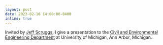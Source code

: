 ```yaml
---
layout: post
date: 2023-02-16 14:00:00-0400
inline: true
---
```


Invited by [Jeff Scruggs](https://cee.engin.umich.edu/people/scruggs-jeff/), I give a presentation to the [Civil and Environmental Engineering Department](https://cee.engin.umich.edu) at University of Michigan, Ann Arbor, Michigan.
